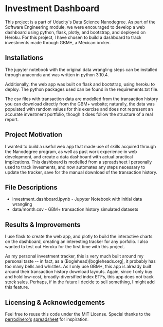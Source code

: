# Investment Dashboard

This project is a part of Udacity's Data Science Nanodegree. As part of the Software Engineering module, we were encouraged to develop a web dashboard using python, flask, plotly, and bootstrap, and deployed on Heroku. For this project, I have chosen to build a dashboard to track investments made through GBM+, a Mexican broker.

## Installations

The jupyter notebook with the original data wrangling steps can be installed through anaconda and was written in python 3.10.4.

Additionally, the web app was built on flask and bootstrap, using heroku to deploy. The python packages used can be found in the requirements.txt file. 

The csv files with transaction data are modelled from the transaction history you can download directly from the GBM+ website; naturally, the data was populated with random values for this exercise and does not represent an accurate investment portfolio, though it does follow the structure of a real report.

## Project Motivation
I wanted to build a useful web app that made use of skills acquired through the Nanodegree program, as well as past work experience in web development, and create a data dashboard with actual practical implications. This dashboard is modelled from a spreadsheet I personally used to track invesments, and now automates any steps necessary to update the tracker, save for the manual download of the transaction history.

## File Descriptions
- investment_dashboard.ipynb - Jupyter Notebook with initial data wrangling
- data/month.csv - GBM+ transaction history simulated datasets

## Results & Improvements

I use flask to create the web app, and plotly to build the interactive charts on the dashboard, creating an interesting tracker for any porfolio. I also wanted to test out Heroku for the first time with this project.

As my personal investment tracker, this is very much built around my personal taste -- in fact, as a (Boglehead)[bogleheads.org], it probably has too many bells and whistles. As I only use GBM+, this app is already built around their transaction history download layouts. Again, since I only buy and hold low-cost, broadly-diversified index ETFs, this app does not track stock sales. Perhaps, if in the future I decide to sell something, I might add this feature. 


## Licensing & Acknowledgements
Feel free to reuse this code under the MIT License. Special thanks to the [perrodinero's](perrodinero.blog) [spreadsheet](https://perrodinero.gumroad.com/l/plantilla-para-inversiones) for inspiration.
